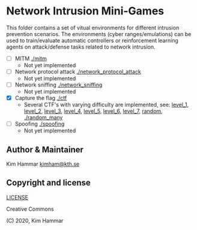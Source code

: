 # Network Intrusion Mini-Games

This folder contains a set of vitual environments for different intrusion prevention scenarios. The environments 
(cyber ranges/emulations) can be used to train/evaluate automatic controllers or reinforcement learning agents on
attack/defense tasks related to network intrusion. 


- [ ] MITM [./mitm](./mitm)
    - Not yet implemented
- [ ] Network protocol attack [./network_protocol_attack](./network_protocol_attack)
    - Not yet implemented
- [ ] Network sniffing [./network_sniffing](./network_sniffing)
    - Not yet implemented 
- [x] Capture the flag [./ctf](./ctf)
    - Several CTF's with varying difficulty are implemented, see: [level_1](./ctf/001/level_1), [level_2](./ctf/001/level_2), [level_3](./ctf/001/level_3), [level_4](./ctf/001/level_4), [level_5](./ctf/001/level_5), [level_6](./ctf/001/level_6), [level_7](./ctf/001/level_7), [random](./ctf/001/random), [./random_many](./ctf/001/random_many)                                                                   
- [ ] Spoofing [./spoofing](./spoofing)
    - Not yet implemented 

## Author & Maintainer

Kim Hammar <kimham@kth.se>

## Copyright and license

[LICENSE](LICENSE.md)

Creative Commons

(C) 2020, Kim Hammar